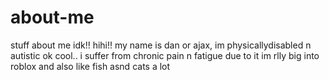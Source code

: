 # about-me
stuff about me idk!!
hihi!! my name is dan or ajax, im physicallydisabled n autistic ok cool.. i suffer from chronic pain n fatigue due to it
im rlly big into roblox and also like fish asnd cats a lot
